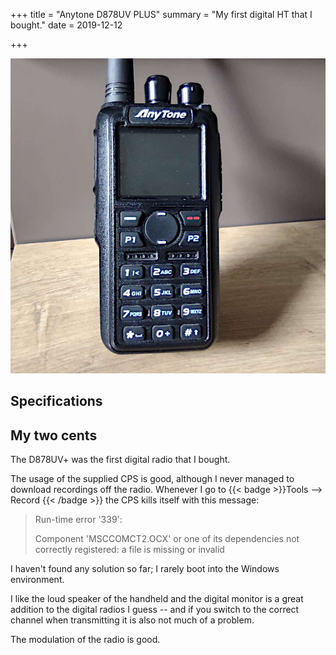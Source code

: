 +++
title = "Anytone D878UV PLUS"
summary = "My first digital HT that I bought."
date = 2019-12-12

+++

![The radio](radio.jpg)

## Specifications

## My two cents

The D878UV+ was the first digital radio that I bought.

The usage of the supplied CPS is good, although I never managed to download
recordings off the radio. Whenever I go to {{< badge >}}Tools --> Record
{{< /badge >}} the CPS kills itself with this message:

> Run-time error '339':
>
> Component 'MSCCOMCT2.OCX' or one of its dependencies not
> correctly registered: a file is missing or invalid

I haven't found any solution so far; I rarely boot into the Windows environment.

I like the loud speaker of the handheld and the digital monitor is a great
addition to the digital radios I guess -- and if you switch to the correct
channel when transmitting it is also not much of a problem.

The modulation of the radio is good.
